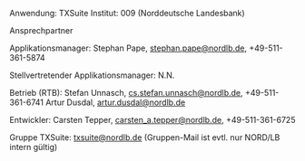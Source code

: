 Anwendung: TXSuite
Institut: 009 (Norddeutsche Landesbank)

Ansprechpartner

Applikationsmanager: Stephan Pape, stephan.pape@nordlb.de, +49-511-361-5874

Stellvertretender Applikationsmanager: N.N.

Betrieb (RTB): Stefan Unnasch, cs.stefan.unnasch@nordlb.de, +49-511-361-6741
               Artur Dusdal, artur.dusdal@nordlb.de

Entwickler: Carsten Tepper, carsten_a.tepper@nordlb.de, +49-511-361-6725

Gruppe TXSuite: txsuite@nordlb.de (Gruppen-Mail ist evtl. nur NORD/LB intern gültig)
